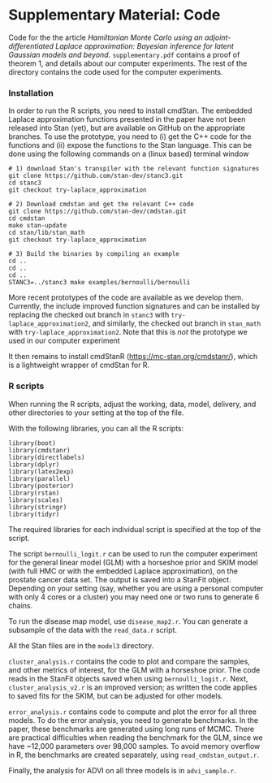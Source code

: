 # Supplementary Material: Code

Code for the the article _Hamiltonian Monte Carlo using an adjoint-differentiated Laplace approximation: Bayesian inference for latent Gaussian models and beyond_. 
`supplementary.pdf` contains a proof of theorem 1, and details about our computer experiments.
The rest of the directory contains the code used for the computer experiments.


### Installation 

In order to run the R scripts, you need to install cmdStan. 
The embedded Laplace approximation functions presented in the paper 
have not been released into Stan (yet),
but are available on GitHub on the appropriate branches.
To use the prototype, you need to (i) get the C++ code for the functions
and (ii) expose the functions to the Stan language.
This can be done using the following commands on a (linux based) terminal window
```
# 1) download Stan's transpiler with the relevant function signatures 
git clone https://github.com/stan-dev/stanc3.git
cd stanc3
git checkout try-laplace_approximation

# 2) Download cmdstan and get the relevant C++ code
git clone https://github.com/stan-dev/cmdstan.git
cd cmdstan
make stan-update
cd stan/lib/stan_math
git checkout try-laplace_approximation

# 3) Build the binaries by compiling an example
cd ..
cd ..
cd ..
STANC3=../stanc3 make examples/bernoulli/bernoulli
``` 
More recent prototypes of the code are available as we develop them.
Currently, the include improved function signatures and can be installed by replacing the checked out branch in `stanc3` with `try-laplace_approximation2`, and similarly, the checked out branch in `stan_math` with `try-laplace_approximation2`.
Note that this is _not_ the prototype we used in our computer experiment

It then remains to install cmdStanR (https://mc-stan.org/cmdstanr/),
which is a lightweight wrapper of cmdStan for R.

### R scripts

When running the R scripts, adjust the working, data, model, delivery, and other directories to your setting at the top of the file.

With the following libraries, you can all the R scripts:
```
library(boot)
library(cmdstanr)
library(directlabels)
library(dplyr)
library(latex2exp)
library(parallel)
library(posterior)
library(rstan)
library(scales)
library(stringr)
library(tidyr)
```
The required libraries for each individual script is specified at the top of the script.

The script `bernoulli_logit.r` can be used to run the computer experiment for the general linear model (GLM) with a horseshoe prior and SKIM model (with full HMC or with the embedded Laplace approximation), on the prostate cancer data set. The output is saved into a StanFit object. Depending on your setting (say, whether you are using a personal computer with only 4 cores or a cluster) you may need one or two runs to generate 6 chains.

To run the disease map model, use `disease_map2.r`. You can generate a subsample of the data with the `read_data.r` script.

All the Stan files are in the `model3` directory.

`cluster_analysis.r` contains the code to plot and compare the samples, and other metrics of interest, for the GLM with a horseshoe prior. The code reads in the StanFit objects saved when using `bernoulli_logit.r`. Next, `cluster_analysis_v2.r` is an improved version; as written the code applies to saved fits for the SKIM, but can be adjusted for other models.

`error_analysis.r` contains code to compute and plot the error for all three models. To do the error analysis, you need to generate benchmarks. In the paper, these benchmarks are generated using long runs of MCMC. There are practical difficulties when reading the benchmark for the GLM, since we have ~12,000 parameters over 98,000 samples. To avoid memory overflow in R, the benchmarks are created separately, using `read_cmdstan_output.r`.

Finally, the analysis for ADVI on all three models is in `advi_sample.r`.
